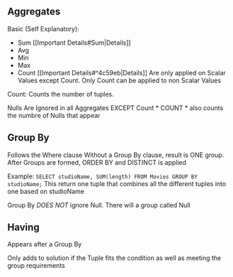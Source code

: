 ## Aggregates

Basic (Self Explanatory):
- Sum [[Important Details#Sum|Details]]
- Avg
- Min
- Max
- Count [[Important Details#^4c59eb|Details]]
Are only applied on Scalar Values except Count.
Only Count can be applied to non Scalar Values

Count: Counts the number of tuples.

Nulls Are Ignored in all Aggregates EXCEPT Count * 
COUNT * also counts the numbre of Nulls that appear

## Group By

Follows the Where clause
Without a Group By clause, result is ONE group.
After Groups are formed, ORDER BY and DISTINCT is applied

Example: 
```SELECT studioName, SUM(length) FROM Movies GROUP BY studioName;```
This return one tuple that combines all the different tuples into one based on studioName

Group By _DOES NOT_ ignore Null. There will a group called Null


## Having

Appears after a Group By

Only adds to solution if the Tuple fits the condition as well as meeting the group requirements